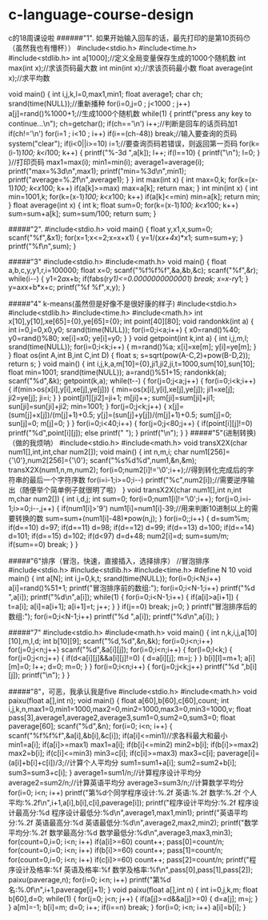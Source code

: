 # c-language-course-design
c的18周课设啦
   ######"1". 如果开始输入回车的话，最先打印的是第10页码😯（虽然我也有懵杯））
#include<stdio.h>
#include<time.h>
#include<stdlib.h>
int a[1000];//定义全局变量保存生成的1000个随机数
int max(int x);//求该页码最大数
int min(int x);//求该页码最小数
float average(int x);//求平均数

void main()
{
    int i,j,k,l=0,max1,min1;
    float average1;
    char ch;
    srand(time(NULL));//重新播种
    for(i=0,j=0 ; j<1000 ; j++)
        a[j]=rand()%1000+1;//生成1000个随机数
    while(1)
    {
        printf("press any key to continue...\n");
        ch=getchar();
        if(ch=='\n')
            i++;//判断是回车的话页码加1
        if(ch!='\n')
            for(i=1 ; i<10 ; i++)
                if(i==(ch-48))
                    break;//输入要查询的页码
        system("clear");
        if(i<0||i>=10)
            i=1;//要查询页码若错误，则返回第一页码
        for(k=(i-1)*100; k<i*100; k++)
        {
            printf("%-3d ",a[k]);
            l++;
            if(l==10)
            {
                printf("\n");
                l=0;
            }
        }//打印页码
        max1=max(i);
        min1=min(i);
        average1=average(i);
        printf("max=%3d\n",max1);
        printf("min=%3d\n",min1);
        printf("average=%.2f\n",average1);
    }
}
int max(int x)
{
    int max=0,k;
    for(k=(x-1)*100; k<x*100; k++)
        if(a[k]>=max)
            max=a[k];
    return max;
}
int min(int x)
{
    int min=1001,k;
    for(k=(x-1)*100; k<x*100; k++)
        if(a[k]<=min)
            min=a[k];
    return min;
}
float average(int x)
{
    int k;
    float sum=0;
    for(k=(x-1)*100; k<x*100; k++)
        sum=sum+a[k];
    sum=sum/100;
    return sum;
}


  #####"2".
  #include<stdio.h>
void main()
{
    float y,x1,x,sum=0;
    scanf("%f",&x1);
    for(x=1;x<=2;x=x+x1)
    {
        y=1/(x*x+4*x)*x1;
        sum=sum+y;
    }
    printf("%f\n",sum);
}

  #####"3"
#include<stdio.h>
#include<math.h>
void main()
{
    float a,b,c,y,y1,r,i=100000;
    float x=0;
    scanf("%f%f%f",&a,&b,&c);
    scanf("%f",&r);
    while(i--)
    {
        y1=2*a*x+b;
        if(fabs(r*y1)<=0.0000000000001)
        break;
        x=x-r*y1;
    }
    y=a*x*x+b*x+c;
    printf("%f %f",x,y);
}

  #####"4" k-means(虽然但是好像不是很好康的样子)
#include<stdio.h>
#include<stdlib.h>
#include<time.h>
#include<math.h>
int x[10],y[10],xe[65]={0},ye[65]={0};
int point[40][80];
void randonkk(int a)
{
    int i=0,j=0,x0,y0;
    srand(time(NULL));
    for(i=0;i<a;i++)
    {
        x0=rand()%40;
        y0=rand()%80;
        xe[i]=x0;
        ye[i]=y0;
    }
}
void getpoint(int k,int a)
{
    int i,j,m,l;
	srand(time(NULL));
    for(i=0;i<k;i++)
    {
        m=rand()%a;
        x[i]=xe[m];
        y[i]=ye[m];
    }
}
float os(int A,int B,int C,int D)
{
    float s;
    s=sqrt(pow(A-C,2)+pow(B-D,2));
    return s;
}
void main()
{
    int i,j,k,a,m[10]={0},ji1,ji2,ji,t=1000,sum[10],sun[10];
    float min=1001;
    srand(time(NULL));
    a=rand()%51+15;
    randonkk(a);
    scanf("%d",&k);
    getpoint(k,a);
    while(t--)
    {
    for(j=0;j<a;j++)
    {
        for(i=0;i<k;i++)
        {
        if(min>os(x[i],y[i],xe[j],ye[j]))
        {
            min=os(x[i],y[i],xe[j],ye[j]);
            ji1=xe[j];
            ji2=ye[j];
            ji=i;
        }
        }
        point[ji1][ji2]=ji+1;
        m[ji]++;
        sum[ji]=sum[ji]+ji1;
        sun[ji]=sun[ji]+ji2;
        min=1001;
    }
    for(j=0;j<k;j++)
    {
        x[j]=(sum[j]+x[j])/(m[j]+1)+0.5;
        y[j]=(sun[j]+y[j])/(m[j]+1)+0.5;
        sum[j]=0;
        sun[j]=0;
        m[j]=0;
    }
    }
    for(i=0;i<40;i++)
    {
    for(j=0;j<80;j++)
    {
    if(point[i][j]!=0)
    printf("%d",point[i][j]);
    else
    printf(" ");
    }
    printf("\n");
    }
}
  #####"5"(进制转换)（做的我烦呐）
#include<stdio.h>
#include<math.h>
void transX2X(char num1[],int,int,char num2[]);
void main()
{
    int n,m,i;
    char num1[256]={'\0'},num2[256]={'\0'};
    scanf("%s%d%d",num1,&n,&m);
    transX2X(num1,n,m,num2);
    for(i=0;num2[i]!='\0';i++);//得到转化完成后的字符串的最后一个字符序数
    for(i=i-1;i>=0;i--)
    printf("%c",num2[i]);//需要逆序输出（随便举个简单例子就很明了啦）
}
void transX2X(char num1[],int n,int m,char num2[])
{
    int i,d,j;
    int sum=0;
    for(i=0;num1[i]!='\0';i++);
    for(j=0,i=i-1;i>=0;i--,j++)
    {
        if(num1[i]>'9')
        num1[i]=num1[i]-39;//用来判断10进制以上的需要转换的数
        sum=sum+(num1[i]-48)*pow(n,j);
    }
    for(i=0;;i++)
    {
        d=sum%m;
        if(d==10)
        d=97;
        if(d==11)
        d=98;
        if(d==12)
        d=99;
        if(d==13)
        d=100;
        if(d==14)
        d=101;
        if(d==15)
        d=102;
        if(d<97)
        d=d+48;
        num2[i]=d;
        sum=sum/m;
        if(sum==0)
        break;
    }
}

 #####"6"排序（冒泡，快速，直接插入，选择排序）
//冒泡排序
#include<stdio.h>
#include<stdlib.h>
#include<time.h>
#define N 10
void main()
{
    int a[N];
    int i,j=0,k,t;
    srand(time(NULL));
    for(i=0;i<N;i++)
    a[i]=rand()%51+1;
    printf("冒泡排序前的数组:");
    for(i=0;i<N-1;i++)
    printf("%d ",a[i]);
    printf("%d\n",a[i]);
    while(1)
    {
    for(i=0;i<N-1;i++)
    {
    if(a[i]>a[i+1])
    {
        t=a[i];
        a[i]=a[i+1];
        a[i+1]=t;
        j++;
    }
    }
    if(j==0)
    break;
    j=0;
    }
    printf("冒泡排序后的数组:");
    for(i=0;i<N-1;i++)
    printf("%d ",a[i]);
    printf("%d\n",a[i]);
}

  #####"7"
  #include<stdio.h>
#include<math.h> 
void main()
{
    int n,k,i,j,a[10][10],m,l,d;
    int b[10][9];
    scanf("%d,%d",&n,&k);
    for(i=0;i<n;i++)
    for(j=0;j<n;j++)
    scanf("%d",&a[i][j]);
    for(i=0;i<n;i++)
    {
        for(l=0;l<k;)
        {
        for(j=0;j<n;j++)
        {
            if(d<a[i][j]&&a[i][j]!=0)
            {
                d=a[i][j];
                m=j;
            }
        }
        b[i][l]=m+1;
        a[i][m]=0;
        l++;
        d=0;
        m=0;
        }
    }
    for(i=0;i<n;i++)
    {
    for(j=0;j<k;j++)
    printf("%d ",b[i][j]);
    printf("\n");
    }
}

  #####"8"，可恶，我承认我是five
  #include<stdio.h>
#include<math.h>
void paixu(float a[],int n);
void main()
{
    float a[60],b[60],c[60],count;
    int i,j,k,n,max1=0,min1=1000,max2=0,min2=1000,max3=0,min3=1000,v;
    float pass[3],average1,average2,average3,sum1=0,sum2=0,sum3=0;
    float paverage[60];
    scanf("%d",&n);
    for(i=0; i<n; i++)
    {
        scanf("%f%f%f",&a[i],&b[i],&c[i]);
        if(a[i]<=min1)//求各科最大和最小
            min1=a[i];
        if(a[i]>=max1)
            max1=a[i];
        if(b[i]<=min2)
            min2=b[i];
        if(b[i]>=max2)
            max2=b[i];
        if(c[i]<=min3)
            min3=c[i];
        if(c[i]>=max3)
            max3=c[i];
        paverage[i]=(a[i]+b[i]+c[i])/3;//计算个人平均分
        sum1=sum1+a[i];
        sum2=sum2+b[i];
        sum3=sum3+c[i];
    }
    average1=sum1/n;//计算程序设计平均分
    average2=sum2/n;//计算英语平均分
    average3=sum3/n;//计算数学平均分
    for(i=0; i<n; i++)
        printf("第%d个同学程序设计:%.2f 英语:%.2f 数学:%.2f 个人平均:%.2f\n",i+1,a[i],b[i],c[i],paverage[i]);
    printf("程序设计平均分:%.2f 程序设计最高分:%d 程序设计最低分:%d\n",average1,max1,min1);
    printf("英语平均分:%.2f 英语最高分:%d 英语最低分:%d\n",average2,max2,min2);
    printf("数学平均分:%.2f 数学最高分:%d 数学最低分:%d\n",average3,max3,min3);
    for(count=0,i=0; i<n; i++)
        if(a[i]>=60)
            count++;
    pass[0]=count/n;
    for(count=0,i=0; i<n; i++)
        if(b[i]>=60)
            count++;
    pass[1]=count/n;
    for(count=0,i=0; i<n; i++)
        if(c[i]>=60)
            count++;
    pass[2]=count/n;
    printf("程序设计及格率:%f 英语及格率:%f 数学及格率:%f\n",pass[0],pass[1],pass[2]);
    paixu(paverage,n);
    for(i=0; i<n; i++)
        printf("第%d名:%.0f\n",i+1,paverage[i]+1);
}
void paixu(float a[],int n)
{
    int i=0,j,k,m;
    float b[60],d=0;
    while(1)
    {
        for(j=0; j<n; j++)
        {
            if(a[j]>=d&&a[j]>=0)
            {
                d=a[j];
                m=j;
            }
        }
        a[m]=-1;
        b[i]=m;
        d=0;
        i++;
        if(i==n)
            break;
    }
    for(i=0; i<n; i++)
        a[i]=b[i];
}

